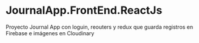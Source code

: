 # JournalApp.FrontEnd.ReactJs
Proyecto Journal App con loguin, reouters y redux  que  guarda registros en Firebase e imágenes en Cloudinary
